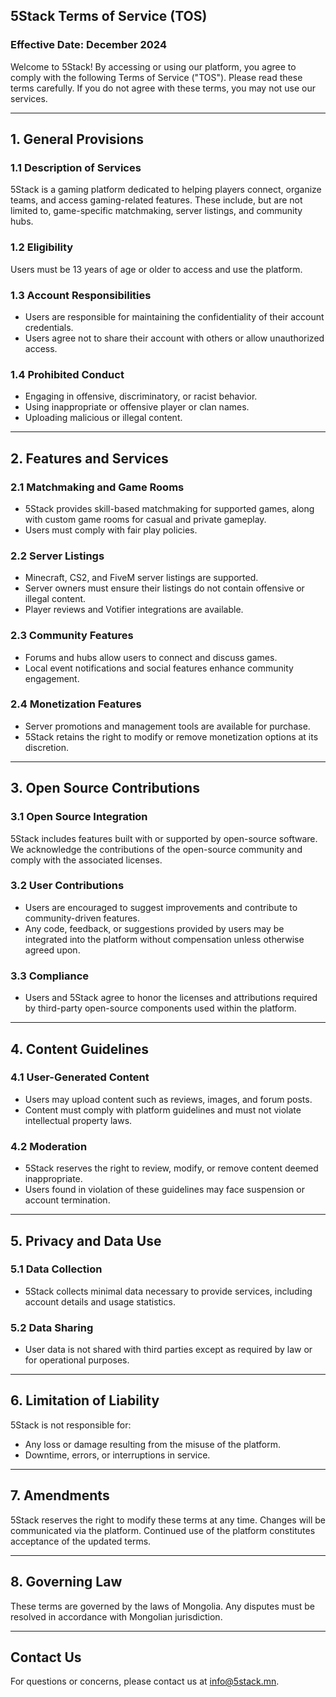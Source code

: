 ## 5Stack Terms of Service (TOS)

### Effective Date: December 2024

Welcome to 5Stack! By accessing or using our platform, you agree to comply with the following Terms of Service ("TOS"). Please read these terms carefully. If you do not agree with these terms, you may not use our services.

---

## 1. General Provisions

### 1.1 Description of Services
5Stack is a gaming platform dedicated to helping players connect, organize teams, and access gaming-related features. These include, but are not limited to, game-specific matchmaking, server listings, and community hubs.

### 1.2 Eligibility
Users must be 13 years of age or older to access and use the platform.

### 1.3 Account Responsibilities
- Users are responsible for maintaining the confidentiality of their account credentials.
- Users agree not to share their account with others or allow unauthorized access.

### 1.4 Prohibited Conduct
- Engaging in offensive, discriminatory, or racist behavior.
- Using inappropriate or offensive player or clan names.
- Uploading malicious or illegal content.

---

## 2. Features and Services

### 2.1 Matchmaking and Game Rooms
- 5Stack provides skill-based matchmaking for supported games, along with custom game rooms for casual and private gameplay.
- Users must comply with fair play policies.

### 2.2 Server Listings
- Minecraft, CS2, and FiveM server listings are supported.
- Server owners must ensure their listings do not contain offensive or illegal content.
- Player reviews and Votifier integrations are available.

### 2.3 Community Features
- Forums and hubs allow users to connect and discuss games.
- Local event notifications and social features enhance community engagement.

### 2.4 Monetization Features
- Server promotions and management tools are available for purchase.
- 5Stack retains the right to modify or remove monetization options at its discretion.

---

## 3. Open Source Contributions

### 3.1 Open Source Integration
5Stack includes features built with or supported by open-source software. We acknowledge the contributions of the open-source community and comply with the associated licenses.

### 3.2 User Contributions
- Users are encouraged to suggest improvements and contribute to community-driven features.
- Any code, feedback, or suggestions provided by users may be integrated into the platform without compensation unless otherwise agreed upon.

### 3.3 Compliance
- Users and 5Stack agree to honor the licenses and attributions required by third-party open-source components used within the platform.

---

## 4. Content Guidelines

### 4.1 User-Generated Content
- Users may upload content such as reviews, images, and forum posts.
- Content must comply with platform guidelines and must not violate intellectual property laws.

### 4.2 Moderation
- 5Stack reserves the right to review, modify, or remove content deemed inappropriate.
- Users found in violation of these guidelines may face suspension or account termination.

---

## 5. Privacy and Data Use

### 5.1 Data Collection
- 5Stack collects minimal data necessary to provide services, including account details and usage statistics.

### 5.2 Data Sharing
- User data is not shared with third parties except as required by law or for operational purposes.

---

## 6. Limitation of Liability

5Stack is not responsible for:
- Any loss or damage resulting from the misuse of the platform.
- Downtime, errors, or interruptions in service.

---

## 7. Amendments

5Stack reserves the right to modify these terms at any time. Changes will be communicated via the platform. Continued use of the platform constitutes acceptance of the updated terms.

---

## 8. Governing Law

These terms are governed by the laws of Mongolia. Any disputes must be resolved in accordance with Mongolian jurisdiction.

---

## Contact Us

For questions or concerns, please contact us at info@5stack.mn.
